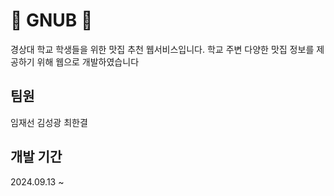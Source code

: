 # 🍚 GNUB 🍚
경상대 학교 학생들을 위한 맛집 추천 웹서비스입니다.
학교 주변 다양한 맛집 정보를 제공하기 위해 웹으로 개발하였습니다

## 팀원
임재선  김성광  최한결

## 개발 기간
2024.09.13 ~ 

